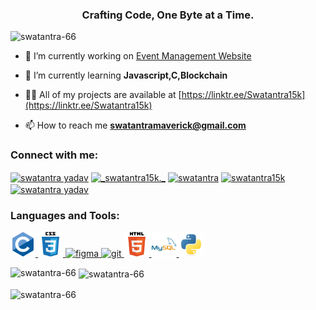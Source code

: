 <h3 align="center">Crafting Code, One Byte at a Time.</h3>

<p align="left"> <img src="https://komarev.com/ghpvc/?username=swatantra-66&label=Profile%20views&color=0e75b6&style=flat" alt="swatantra-66" /> </p>

- 🔭 I’m currently working on [Event Management Website](file:///C:/Users/User/Desktop/Swatantra/TestCase1.html)

- 🌱 I’m currently learning **Javascript,C,Blockchain**

- 👨‍💻 All of my projects are available at [https://linktr.ee/Swatantra15k](https://linktr.ee/Swatantra15k)

- 📫 How to reach me **swatantramaverick@gmail.com**

<h3 align="left">Connect with me:</h3>
<p align="left">
<a href="https://linkedin.com/in/swatantra yadav" target="blank"><img align="center" src="https://raw.githubusercontent.com/rahuldkjain/github-profile-readme-generator/master/src/images/icons/Social/linked-in-alt.svg" alt="swatantra yadav" height="30" width="40" /></a>
<a href="https://instagram.com/_swatantra15k._" target="blank"><img align="center" src="https://raw.githubusercontent.com/rahuldkjain/github-profile-readme-generator/master/src/images/icons/Social/instagram.svg" alt="_swatantra15k._" height="30" width="40" /></a>
<a href="https://www.youtube.com/c/swatantra" target="blank"><img align="center" src="https://raw.githubusercontent.com/rahuldkjain/github-profile-readme-generator/master/src/images/icons/Social/youtube.svg" alt="swatantra" height="30" width="40" /></a>
<a href="https://www.codechef.com/users/swatantra15k" target="blank"><img align="center" src="https://cdn.jsdelivr.net/npm/simple-icons@3.1.0/icons/codechef.svg" alt="swatantra15k" height="30" width="40" /></a>
<a href="https://www.leetcode.com/swatantra yadav" target="blank"><img align="center" src="https://raw.githubusercontent.com/rahuldkjain/github-profile-readme-generator/master/src/images/icons/Social/leet-code.svg" alt="swatantra yadav" height="30" width="40" /></a>
</p>

<h3 align="left">Languages and Tools:</h3>
<p align="left"> <a href="https://www.cprogramming.com/" target="_blank" rel="noreferrer"> <img src="https://raw.githubusercontent.com/devicons/devicon/master/icons/c/c-original.svg" alt="c" width="40" height="40"/> </a> <a href="https://www.w3schools.com/css/" target="_blank" rel="noreferrer"> <img src="https://raw.githubusercontent.com/devicons/devicon/master/icons/css3/css3-original-wordmark.svg" alt="css3" width="40" height="40"/> </a> <a href="https://www.figma.com/" target="_blank" rel="noreferrer"> <img src="https://www.vectorlogo.zone/logos/figma/figma-icon.svg" alt="figma" width="40" height="40"/> </a> <a href="https://git-scm.com/" target="_blank" rel="noreferrer"> <img src="https://www.vectorlogo.zone/logos/git-scm/git-scm-icon.svg" alt="git" width="40" height="40"/> </a> <a href="https://www.w3.org/html/" target="_blank" rel="noreferrer"> <img src="https://raw.githubusercontent.com/devicons/devicon/master/icons/html5/html5-original-wordmark.svg" alt="html5" width="40" height="40"/> </a> <a href="https://www.mysql.com/" target="_blank" rel="noreferrer"> <img src="https://raw.githubusercontent.com/devicons/devicon/master/icons/mysql/mysql-original-wordmark.svg" alt="mysql" width="40" height="40"/> </a> <a href="https://www.python.org" target="_blank" rel="noreferrer"> <img src="https://raw.githubusercontent.com/devicons/devicon/master/icons/python/python-original.svg" alt="python" width="40" height="40"/> </a> </p>

<p><img align="left" src="https://github-readme-stats.vercel.app/api/top-langs?username=swatantra-66&show_icons=true&locale=en&layout=compact" alt="swatantra-66" /></p>

<p>&nbsp;<img align="center" src="https://github-readme-stats.vercel.app/api?username=swatantra-66&show_icons=true&locale=en" alt="swatantra-66" /></p>

<p><img align="center" src="https://github-readme-streak-stats.herokuapp.com/?user=swatantra-66&" alt="swatantra-66" /></p>

